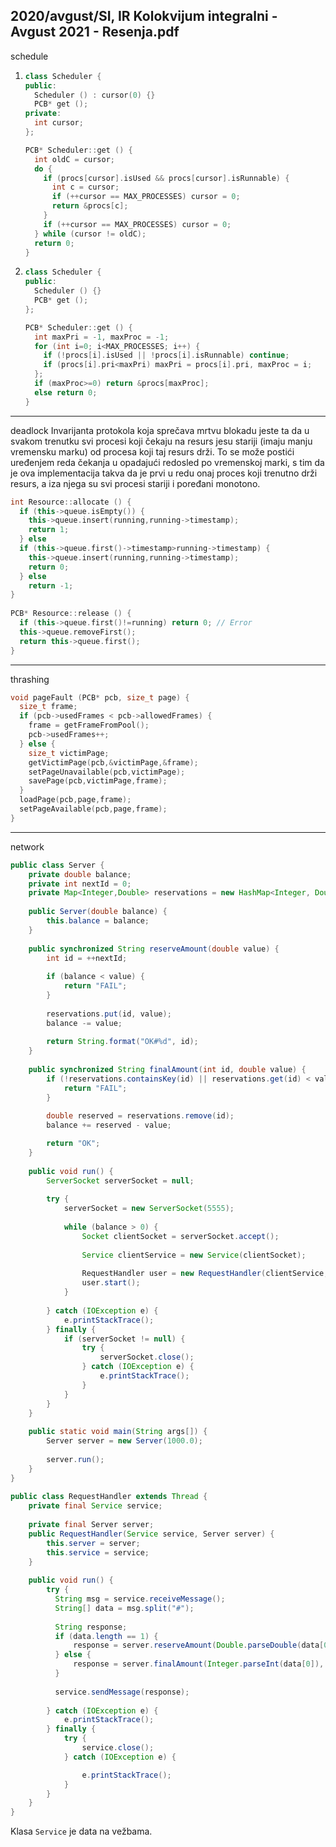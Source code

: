 2020/avgust/SI, IR Kolokvijum integralni - Avgust 2021 - Resenja.pdf
--------------------------------------------------------------------------------
schedule
1. ```cpp
   class Scheduler { 
   public: 
     Scheduler () : cursor(0) {} 
     PCB* get (); 
   private: 
     int cursor; 
   }; 

   PCB* Scheduler::get () { 
     int oldC = cursor; 
     do { 
       if (procs[cursor].isUsed && procs[cursor].isRunnable) { 
         int c = cursor; 
         if (++cursor == MAX_PROCESSES) cursor = 0; 
         return &procs[c]; 
       } 
       if (++cursor == MAX_PROCESSES) cursor = 0; 
     } while (cursor != oldC); 
     return 0;   
   }
   ```
2. ```cpp
   class Scheduler { 
   public: 
     Scheduler () {} 
     PCB* get (); 
   }; 

   PCB* Scheduler::get () { 
     int maxPri = -1, maxProc = -1; 
     for (int i=0; i<MAX_PROCESSES; i++) { 
       if (!procs[i].isUsed || !procs[i].isRunnable) continue; 
       if (procs[i].pri<maxPri) maxPri = procs[i].pri, maxProc = i; 
     }; 
     if (maxProc>=0) return &procs[maxProc]; 
     else return 0;   
   }
   ```

--------------------------------------------------------------------------------
deadlock
Invarijanta protokola koja sprečava mrtvu blokadu jeste ta da u svakom 
trenutku svi procesi koji čekaju na resurs jesu stariji (imaju manju vremensku marku) od 
procesa koji taj resurs drži. To se može postići uređenjem reda čekanja u opadajući redosled 
po vremenskoj marki, s tim da je ova implementacija takva da je prvi u redu onaj proces koji 
trenutno drži resurs, a iza njega su svi procesi stariji i poređani monotono. 
```cpp
int Resource::allocate () { 
  if (this->queue.isEmpty()) { 
    this->queue.insert(running,running->timestamp); 
    return 1; 
  } else 
  if (this->queue.first()->timestamp>running->timestamp) { 
    this->queue.insert(running,running->timestamp); 
    return 0; 
  } else 
    return -1; 
}
 
PCB* Resource::release () { 
  if (this->queue.first()!=running) return 0; // Error 
  this->queue.removeFirst(); 
  return this->queue.first(); 
}
```

--------------------------------------------------------------------------------
thrashing
```cpp
void pageFault (PCB* pcb, size_t page) { 
  size_t frame; 
  if (pcb->usedFrames < pcb->allowedFrames) { 
    frame = getFrameFromPool(); 
    pcb->usedFrames++; 
  } else { 
    size_t victimPage; 
    getVictimPage(pcb,&victimPage,&frame); 
    setPageUnavailable(pcb,victimPage); 
    savePage(pcb,victimPage,frame); 
  }   
  loadPage(pcb,page,frame); 
  setPageAvailable(pcb,page,frame); 
}
```

--------------------------------------------------------------------------------
network
```java
public class Server { 
    private double balance; 
    private int nextId = 0; 
    private Map<Integer,Double> reservations = new HashMap<Integer, Double>(); 
 
    public Server(double balance) { 
        this.balance = balance; 
    } 
 
    public synchronized String reserveAmount(double value) { 
        int id = ++nextId; 
 
        if (balance < value) { 
            return "FAIL"; 
        } 
 
        reservations.put(id, value); 
        balance -= value; 
 
        return String.format("OK#%d", id); 
    } 
 
    public synchronized String finalAmount(int id, double value) { 
        if (!reservations.containsKey(id) || reservations.get(id) < value) { 
            return "FAIL"; 
        } 
 
        double reserved = reservations.remove(id); 
        balance += reserved - value; 

        return "OK"; 
    } 
 
    public void run() { 
        ServerSocket serverSocket = null; 
 
        try { 
            serverSocket = new ServerSocket(5555); 
 
            while (balance > 0) { 
                Socket clientSocket = serverSocket.accept(); 
 
                Service clientService = new Service(clientSocket); 
 
                RequestHandler user = new RequestHandler(clientService, this); 
                user.start(); 
            } 
 
        } catch (IOException e) { 
            e.printStackTrace(); 
        } finally { 
            if (serverSocket != null) { 
                try { 
                    serverSocket.close(); 
                } catch (IOException e) { 
                    e.printStackTrace(); 
                } 
            } 
        } 
    } 
 
    public static void main(String args[]) { 
        Server server = new Server(1000.0); 
 
        server.run(); 
    } 
} 
 
public class RequestHandler extends Thread { 
    private final Service service; 
 
    private final Server server; 
    public RequestHandler(Service service, Server server) { 
        this.server = server; 
        this.service = service; 
    } 
 
    public void run() { 
        try { 
          String msg = service.receiveMessage(); 
          String[] data = msg.split("#"); 
 
          String response; 
          if (data.length == 1) { 
              response = server.reserveAmount(Double.parseDouble(data[0])); 
          } else { 
              response = server.finalAmount(Integer.parseInt(data[0]), Double.parseDouble(data[1]));
          } 
 
          service.sendMessage(response); 
 
        } catch (IOException e) { 
            e.printStackTrace(); 
        } finally { 
            try { 
                service.close(); 
            } catch (IOException e) { 

                e.printStackTrace(); 
            } 
        } 
    } 
} 
```
Klasa `Service` je data na vežbama.
